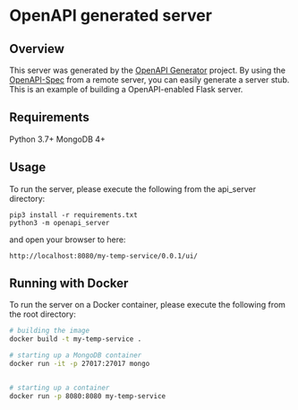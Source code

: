 # OpenAPI generated server

## Overview
This server was generated by the [OpenAPI Generator](https://openapi-generator.tech) project. By using the
[OpenAPI-Spec](https://openapis.org) from a remote server, you can easily generate a server stub.  This
is an example of building a OpenAPI-enabled Flask server.


## Requirements
Python 3.7+
MongoDB 4+

## Usage
To run the server, please execute the following from the api_server directory:

```
pip3 install -r requirements.txt
python3 -m openapi_server
```

and open your browser to here:

```
http://localhost:8080/my-temp-service/0.0.1/ui/
```


## Running with Docker

To run the server on a Docker container, please execute the following from the root directory:

```bash
# building the image
docker build -t my-temp-service .

# starting up a MongoDB container
docker run -it -p 27017:27017 mongo


# starting up a container
docker run -p 8080:8080 my-temp-service
```
